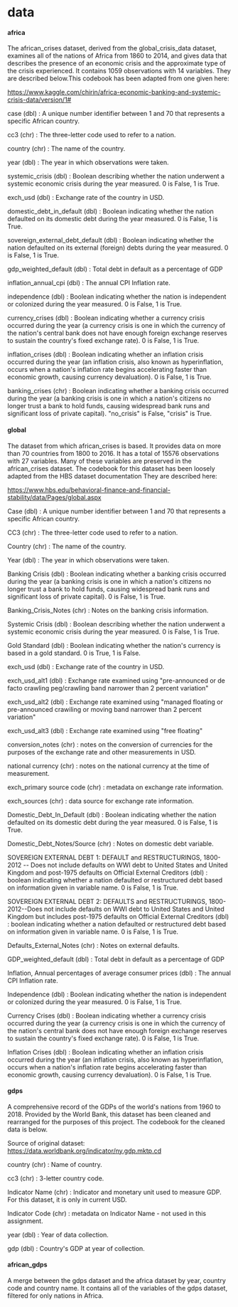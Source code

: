# <b> data </b>

#### <b> africa </b>

The african_crises dataset, derived from the global_crisis_data dataset,
examines all of the nations of Africa from 1860 to 2014, and gives data that
describes the presence of an economic crisis and the approximate type of the 
crisis experienced. It contains 1059 observations with 14 variables. They are
described below.This codebook has been adapted from one given here:

https://www.kaggle.com/chirin/africa-economic-banking-and-systemic-crisis-data/version/1#

  case (dbl) : A unique number identifier between 1 and 70 that represents a
  specific African country.
  
  cc3 (chr) : The three-letter code used to refer to a nation.
  
  country (chr) : The name of the country.
  
  year (dbl) : The year in which observations were taken.
  
  systemic_crisis (dbl) : Boolean describing whether the nation underwent a
  systemic economic crisis during the year measured. 0 is False, 1 is True.
  
  exch_usd (dbl) : Exchange rate of the country in USD.
  
  domestic_debt_in_default (dbl) : Boolean indicating whether the nation defaulted on its domestic debt during the year measured. 0 is False, 1 is True.
  
  sovereign_external_debt_default (dbl) : Boolean indicating whether the nation defaulted on its external (foreign) debts during the year measured. 0 is False, 1 is True.
  
  gdp_weighted_default (dbl) : Total debt in default as a percentage of GDP
  
  inflation_annual_cpi (dbl) : The annual CPI Inflation rate.
  
  independence (dbl) : Boolean indicating whether the nation is independent or colonized during the year measured. 0 is False, 1 is True.
  
  currency_crises (dbl) : Boolean indicating whether a currency crisis occurred during the year (a currency crisis is one in which the currency of the nation's central bank does not have enough foreign exchange reserves to sustain the country's fixed exchange rate). 0 is False, 1 is True.
  
  inflation_crises (dbl) : Boolean indicating whether an inflation crisis occurred during the year (an inflation crisis, also known as hyperinflation, occurs when a nation's inflation rate begins accelerating faster than economic growth, causing currency devaluation). 0 is False, 1 is True.
  
  banking_crises (chr) : Boolean indicating whether a banking crisis occurred during the year (a banking crisis is one in which a nation's citizens no longer trust a bank to hold funds, causing widespread bank runs and significant loss of private capital). "no_crisis" is False, "crisis" is True.
  
#### <b> global </b>

The dataset from which african_crises is based. It provides data on more than 70 countries from 1800 to 2016. It has a total of 15576 observations with 27 variables. Many of these variables are preserved in the african_crises dataset. The codebook for this dataset has been loosely adapted from the HBS dataset documentation They are described here:

https://www.hbs.edu/behavioral-finance-and-financial-stability/data/Pages/global.aspx
  

  Case (dbl) : A unique number identifier between 1 and 70 that represents a
  specific African country.
  
  CC3 (chr) : The three-letter code used to refer to a nation.
  
  Country (chr) : The name of the country.
  
  Year (dbl) : The year in which observations were taken.
  
  Banking Crisis (dbl) : Boolean indicating whether a banking crisis occurred during the year (a banking crisis is one in which a nation's citizens no longer trust a bank to hold funds, causing widespread bank runs and significant loss of private capital). 0 is False, 1 is True.
  
  Banking_Crisis_Notes (chr) : Notes on the banking crisis information.
  
  Systemic Crisis (dbl) : Boolean describing whether the nation underwent a
  systemic economic crisis during the year measured. 0 is False, 1 is True.
  
  Gold Standard (dbl) : Boolean indicating whether the nation's currency is based in a gold standard. 0 is True, 1 is False.
  
  exch_usd (dbl) : Exchange rate of the country in USD.
  
  exch_usd_alt1 (dbl) : Exchange rate examined using "pre-announced or de facto crawling peg/crawling band narrower than 2 percent variation"
  
  exch_usd_alt2 (dbl) : Exchange rate examined using "managed floating or pre-announced crawiling or moving band narrower than 2 percent variation"
  
  exch_usd_alt3 (dbl) : Exchange rate examined using "free floating"
  
  conversion_notes (chr) : notes on the conversion of currencies for the purposes of the exchange rate and other measurements in USD.
  
  national currency (chr) : notes on the national currency at the time of measurement.
  
  exch_primary source code (chr) : metadata on exchange rate information.
  
  exch_sources (chr) : data source for exchange rate information.
  
  Domestic_Debt_In_Default (dbl) : Boolean indicating whether the nation defaulted on its domestic debt during the year measured. 0 is False, 1 is True.
  
  Domestic_Debt_Notes/Source (chr) : Notes on domestic debt variable.
  
  SOVEREIGN EXTERNAL DEBT 1: DEFAULT and RESTRUCTURINGS, 1800-2012 -- Does not include defaults on WWI debt to United States and United Kingdom and post-1975 defaults on Official External Creditors (dbl) : boolean indicating whether a nation defaulted or restructured debt based on information given in variable name. 0 is False, 1 is True.
  
  SOVEREIGN EXTERNAL DEBT 2: DEFAULTS and RESTRUCTURINGS, 1800-2012--Does not include defaults on WWI debt to United States and United Kingdom but includes post-1975 defaults on Official External Creditors (dbl) : boolean indicating whether a nation defaulted or restructured debt based on information given in variable name. 0 is False, 1 is True.
  
  Defaults_External_Notes (chr) : Notes on external defaults.

  GDP_weighted_default (dbl) : Total debt in default as a percentage of GDP
  
  Inflation, Annual percentages of average consumer prices (dbl) : The annual CPI Inflation rate.
  
  Independence (dbl) : Boolean indicating whether the nation is independent or colonized during the year measured. 0 is False, 1 is True.
  
  Currency Crises (dbl) : Boolean indicating whether a currency crisis occurred during the year (a currency crisis is one in which the currency of the nation's central bank does not have enough foreign exchange reserves to sustain the country's fixed exchange rate). 0 is False, 1 is True.
  
  Inflation Crises (dbl) : Boolean indicating whether an inflation crisis occurred during the year (an inflation crisis, also known as hyperinflation, occurs when a nation's inflation rate begins accelerating faster than economic growth, causing currency devaluation). 0 is False, 1 is True.
  
#### <b> gdps </b>

A comprehensive record of the GDPs of the world's nations from 1960 to 2018. Provided by the World Bank, this dataset has been cleaned and rearranged for the purposes of this project. The codebook for the cleaned data is below. 

Source of original dataset:
https://data.worldbank.org/indicator/ny.gdp.mktp.cd

  country (chr) : Name of country.
  
  cc3 (chr) : 3-letter country code.
  
  Indicator Name (chr) : Indicator and monetary unit used to measure GDP. For this dataset, it is only in current USD.
  
  Indicator Code (chr) : metadata on Indicator Name - not used in this assignment.
  
  year (dbl) : Year of data collection.
  
  gdp (dbl) : Country's GDP at year of collection.
  
#### <b> african_gdps </b>

A merge between the gdps dataset and the africa dataset by year, country code and country name. It contains all of the variables of the gdps dataset, filtered for only nations in Africa.
  
  

